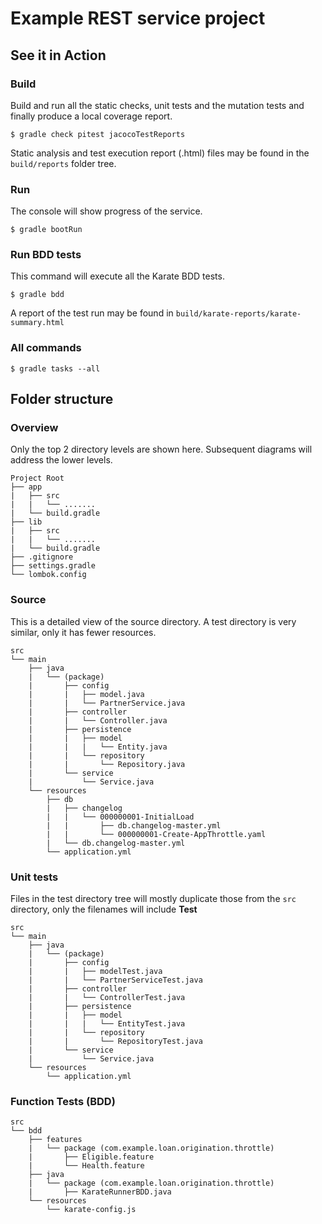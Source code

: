 # Example REST service project

## See it in Action

### Build

Build and run all the static checks, unit tests and the mutation tests and finally produce a local coverage report.

```shell
$ gradle check pitest jacocoTestReports
```

Static analysis and test execution report (.html) files may be found in the `build/reports` folder tree.

### Run

The console will show progress of the service.

```shell
$ gradle bootRun
```

### Run BDD tests

This command will execute all the Karate BDD tests.

```shell
$ gradle bdd
```

A report of the test run may be found in `build/karate-reports/karate-summary.html`

### All commands

```shell
$ gradle tasks --all
```

## Folder structure

### Overview

Only the top 2 directory levels are shown here.  Subsequent diagrams will address the lower levels.

    Project Root
    ├── app
    |   ├── src
    |   |   └── .......
    |   └── build.gradle
    ├── lib
    |   ├── src
    |   |   └── .......
    |   └── build.gradle
    ├── .gitignore
    ├── settings.gradle
    └── lombok.config

### Source

This is a detailed view of the source directory.  A test directory is very similar, only it has fewer resources.

    src
    └── main
        ├── java
        |   └── (package)
        |       ├── config
        |       |   ├── model.java
        |       |   └── PartnerService.java
        |       ├── controller
        |       |   └── Controller.java
        |       ├── persistence
        |       |   ├── model
        |       |   |   └── Entity.java
        |       |   └── repository
        |       |       └── Repository.java
        |       └── service
        |           └── Service.java
        └── resources
            ├── db
            |   ├── changelog
            |   |   └── 000000001-InitialLoad
            |   |       ├── db.changelog-master.yml
            |   |       └── 000000001-Create-AppThrottle.yaml
            |   └── db.changelog-master.yml
            └── application.yml

### Unit tests

Files in the test directory tree will mostly duplicate those from the `src` directory, only the filenames will include **Test**

    src
    └── main
        ├── java
        |   └── (package)
        |       ├── config
        |       |   ├── modelTest.java
        |       |   └── PartnerServiceTest.java
        |       ├── controller
        |       |   └── ControllerTest.java
        |       ├── persistence
        |       |   ├── model
        |       |   |   └── EntityTest.java
        |       |   └── repository
        |       |       └── RepositoryTest.java
        |       └── service
        |           └── Service.java
        └── resources
            └── application.yml

### Function Tests (BDD)

    src
    └── bdd
        ├── features
        |   └── package (com.example.loan.origination.throttle)
        |       ├── Eligible.feature
        |       └── Health.feature
        ├── java
        |   └── package (com.example.loan.origination.throttle)
        |       ├── KarateRunnerBDD.java
        └── resources
            └── karate-config.js


